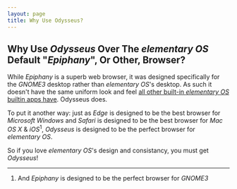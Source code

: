 ```yaml
---
layout: page
title: Why Use Odysseus?
---
```


## Why Use <i>Odysseus</i> Over The <i>elementary OS</i> Default "<i>Epiphany</i>", Or Other, Browser?

While <i>Epiphany</i> is a superb web browser, it was designed specifically for the <i>GNOME3</i> desktop rather than <i>elementary OS</i>'s desktop. As such it doesn't have the same uniform look and feel [all other built-in <i>elementary OS</i> builtin apps have](https://web.archive.org/web/20130119035803/http://elementaryos.org/journal/distros-platforms-and-where-we-fit). Odysseus does.

To put it another way: just as <i>Edge</i> is designed to be the best browser for <i>Microsoft Windows</i> and <i>Safari</i> is designed to be the best browser for <i>Mac OS X</i> & <i>iOS</i><sup title="And Epiphany is designed to be the perfect browser for GNOME3">1</sup>, <i>Odysseus</i> is designed to be the perfect browser for <i>elementary OS</i>.

So if you love <i>elementary OS</i>'s design and consistancy, you must get <i>Odysseus</i>!

---

1. And <i>Epiphany</i> is designed to be the perfect browser for <i>GNOME3</i>
